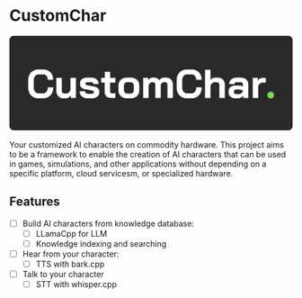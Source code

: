 # CustomChar

![CustomChar](CustomChar.svg)

Your customized AI characters on commodity hardware. This project aims to be a framework to enable the creation of AI characters that can be used in games, simulations, and other applications without depending on a specific platform, cloud servicesm, or specialized hardware.

## Features

- [ ] Build AI characters from knowledge database:
  - [ ] LLamaCpp for LLM
  - [ ] Knowledge indexing and searching
- [ ] Hear from your character:
  - [ ] TTS with bark.cpp
- [ ] Talk to your character
  - [ ] STT with whisper.cpp
